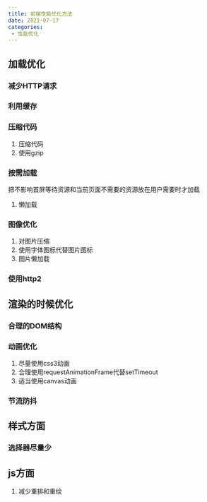 ```yaml
---
title: 前端性能优化方法
date: 2021-07-17
categories: 
 - 性能优化
---
```


## 加载优化
### 减少HTTP请求
### 利用缓存
### 压缩代码
1. 压缩代码
2. 使用gzip

### 按需加载
把不影响首屏等待资源和当前页面不需要的资源放在用户需要时才加载
1. 懒加载

### 图像优化
1. 对图片压缩
2. 使用字体图标代替图片图标
3. 图片懒加载

### 使用http2

## 渲染的时候优化
### 合理的DOM结构
### 动画优化
1. 尽量使用css3动画
2. 合理使用requestAnimationFrame代替setTimeout
3. 适当使用canvas动画

### 节流防抖

## 样式方面
### 选择器尽量少

## js方面
1. 减少重排和重绘
